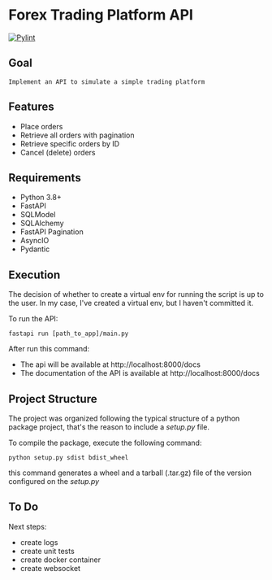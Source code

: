 # Forex Trading Platform API

[![Pylint](https://github.com/Jmateusribeiro/FastAPI-Trading-Platform/actions/workflows/pylint.yml/badge.svg)](https://github.com/Jmateusribeiro/FastAPI-Trading-Platform/actions/workflows/pylint.yml)

## Goal
    
    Implement an API to simulate a simple trading platform

## Features

- Place orders
- Retrieve all orders with pagination
- Retrieve specific orders by ID
- Cancel (delete) orders

## Requirements

- Python 3.8+
- FastAPI
- SQLModel
- SQLAlchemy
- FastAPI Pagination
- AsyncIO
- Pydantic


## Execution

The decision of whether to create a virtual env for running the script is up to the user. In my case, I've created a virtual env, but I haven't committed it.

To run the API:

    fastapi run [path_to_app]/main.py

After run this command:
- The api will be available at http://localhost:8000/docs
- The documentation of the API is available at http://localhost:8000/docs 


## Project Structure

The project was organized following the typical structure of a python package project, that's the reason to include a *setup.py* file.

To compile the package, execute the following command:

    python setup.py sdist bdist_wheel

this command generates a wheel and a tarball (.tar.gz) file of the version configured on the *setup.py*

## To Do

Next steps:

- create logs
- create unit tests
- create docker container
- create websocket
